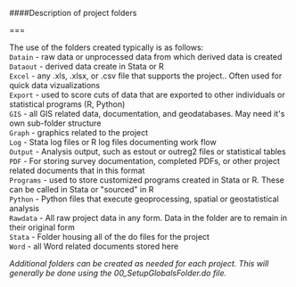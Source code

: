 ####Description of project folders  

===

The use of the folders created typically is as follows:  
```Datain``` - raw data or unprocessed data from which derived data is created  
```Dataout``` - derived data create in Stata or R  
```Excel``` -  any .xls, .xlsx, or .csv file that supports the project.. Often used for quick data vizualizations  
```Export``` - used to score cuts of data that are exported to other individuals or statistical programs (R, Python)  
```GIS``` - all GIS related data, documentation, and geodatabases. May need it's own sub-folder structure   
```Graph``` - graphics related to the project  
```Log``` - Stata log files or R log files documenting work flow    
```Output``` - Analysis output, such as estout or outreg2 files or statistical tables  
```PDF``` - For storing survey documentation, completed PDFs, or other project related documents that in this format  
```Programs``` - used to store customized programs created in Stata or R. These can be called in Stata or "sourced" in R  
```Python``` - Python files that execute geoprocessing, spatial or geostatistical analysis  
```Rawdata``` - All raw project data in any form. Data in the folder are to remain in their original form  
```Stata``` - Folder housing all of the do files for the project  
```Word``` - all Word related documents stored here  

*Additional folders can be created as needed for each project. This will generally be done using the 00_SetupGlobalsFolder.do file.*
